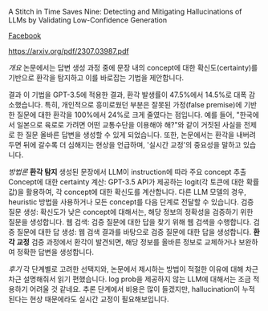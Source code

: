 A Stitch in Time Saves Nine: Detecting and Mitigating Hallucinations of LLMs by Validating Low-Confidence Generation

[Facebook](https://www.facebook.com/byeongheon.lee.98/posts/pfbid02FSpu3U7x9iuBUgwyMKCPeZqn7u5xm3qYTTnLpXu9Ljo8U39U6SC11nvNdpZwkrrrl)

https://arxiv.org/pdf/2307.03987.pdf

*개요*
논문에서는 답변 생성 과정 중에 문장 내의 concept에 대한 확신도(certainty)를 기반으로 환각을 탐지하고 이를 바로잡는 기법을 제안합니다.

결과
이 기법을 GPT-3.5에 적용한 결과, 환각 발생률이 47.5%에서 14.5%로 대폭 감소했습니다. 
특히, 개인적으로 흥미로웠던 부분은 잘못된 가정(false premise)에 기반한 질문에 대한 환각을 100%에서 24%로 크게 줄였다는 점입니다. 예를 들어, "한국에서 일본으로 육로로 가려면 어떤 교통수단을 이용해야 해?"와 같이 거짓된 사실을 전제로 한 질문 올바른 답변을 생성할 수 있게 되었습니다.
또한, 논문에서는 환각을 내버려 두면 뒤에 갈수록 더 심해지는 현상을 언급하며, '실시간 교정'의 중요성을 말하고 있습니다. 

*방법론*
**환각 탐지**
생성된 문장에서 LLM이 instruction에 따라 주요 concept 추출
Concept에 대한 certainty 계산: GPT-3.5 API가 제공하는 logit(각 토큰에 대한 확률값)을 활용하여, 각 concept에 대한 확신도를 계산합니다. 다른 LLM 모델의 경우, heuristic 방법을 사용하거나 모든 concept를 다음 단계로 전달할 수 있습니다.
검증 질문 생성: 확신도가 낮은 concept에 대해서는, 해당 정보의 정확성을 검증하기 위한 질문을 생성합니다.
웹 검색: 검증 질문에 대한 답을 찾기 위해 웹 검색을 수행합니다.
검증 질문에 대한 답 생성: 웹 검색 결과를 바탕으로 검증 질문에 대한 답을 생성합니다.
**환각 교정**
검증 과정에서 환각이 발견되면, 해당 정보를 올바른 정보로 교체하거나 보완하여 정확한 답변을 생성합니다.

*후기*
각 단계별로 고려한 선택지와, 논문에서 제시하는 방법이 적절한 이유에 대해 차근차근 설명해줘서 읽기 편했습니다.
log prob을 제공하지 않는 LLM에 대해서는 조금 적용하기 어려울 것 같네요.
추론 단계에서 비용은 많이 들겠지만, hallucination이 누적된다는 현상 때문에라도 실시간 교정이 필요해보입니다.